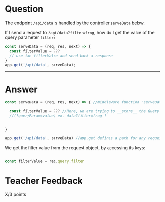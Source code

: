 # Question

The endpoint `/api/data` is handled by the controller `serveData` below.

If I send a request to `/api/data?filter=frog`, how do I get the value of the query parameter `filter`?

```js
const serveData = (req, res, next) => {
  const filterValue = ???
  // use the filterValue and send back a response
}
app.get('/api/data', serveData);
```

---


# Answer 

```js
const serveData = (req, res, next) => { //middleware function "serveData" that brings back data. Middleware functions have access to the request (req), response (res), and next objects

  const filterValue = ??? //Here, we are trying to __store__ the Query Parameter (a portion of a URL used to filter and sort the requested data 
  //(?queryParam=value) ex. data?filter=frog !

 
}

app.get('/api/data', serveData) //app.get defines a path for any request. app.get is like a second ear that listens for requests made out to specified paths. In this case, this app.get defines a path for a request with the specific directive to retrieve data from the server.
```
We get the filter value from the request object, by accessing its keys:

```js

const filterValue = req.query.filter 

```



# Teacher Feedback

X/3 points